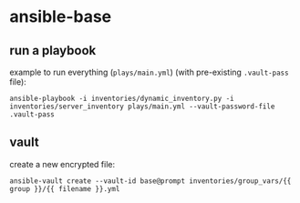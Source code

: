 # ansible-base

## run a playbook

example to run everything (`plays/main.yml`) (with pre-existing `.vault-pass` file):

`ansible-playbook -i inventories/dynamic_inventory.py -i inventories/server_inventory plays/main.yml --vault-password-file .vault-pass`


## vault

create a new encrypted file:

`ansible-vault create --vault-id base@prompt inventories/group_vars/{{ group }}/{{ filename }}.yml`
